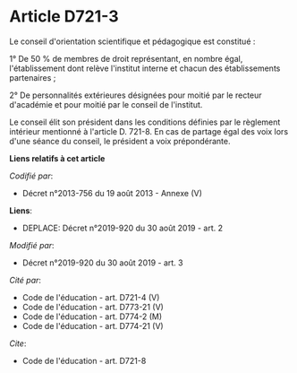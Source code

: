 # Article D721-3

Le conseil d'orientation scientifique et pédagogique est constitué : 

1° De 50 % de membres de droit représentant, en nombre égal, l'établissement dont relève l'institut interne et chacun des
établissements partenaires ; 

2° De personnalités extérieures désignées pour moitié par le recteur d'académie et pour moitié par le conseil de l'institut. 

Le conseil élit son président dans les conditions définies par le règlement intérieur mentionné à l'article D. 721-8. En cas
de partage égal des voix lors d'une séance du conseil, le président a voix prépondérante.

**Liens relatifs à cet article**

_Codifié par_:

  - Décret n°2013-756 du 19 août 2013 -  Annexe (V)

**Liens**:

  - DEPLACE: Décret n°2019-920 du 30 août 2019 - art. 2

_Modifié par_:

  - Décret n°2019-920 du 30 août 2019 - art. 3

_Cité par_:

  - Code de l'éducation - art. D721-4 (V)
  - Code de l'éducation - art. D773-21 (V)
  - Code de l'éducation - art. D774-2 (M)
  - Code de l'éducation - art. D774-21 (V)

_Cite_:

  - Code de l'éducation - art. D721-8
